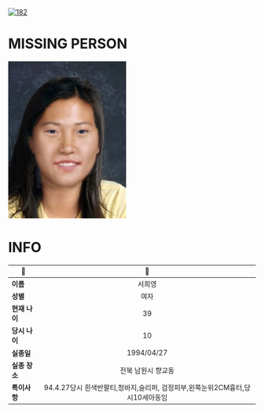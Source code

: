 [![182](https://img.shields.io/badge/%EC%8B%A4%EC%A2%85%EC%8B%A0%EA%B3%A0%EB%8A%94%20%EA%B5%AD%EB%B2%88%EC%97%86%EC%9D%B4-182-blue)](http://safe182.go.kr/index.do)

# MISSING PERSON

<img src="./missing_person.jpg">

# INFO

|🔑|💎|
|--|:--:|
|**이름**|서희영|
|**성별**|여자|
|**현재 나이**|39|
|**당시 나이**|10|
|**실종일**|1994/04/27|
|**실종 장소**|전북 남원시 향교동 |
|**특이사항**|94.4.27당시 흰색반팔티,청바지,슬리퍼, 검정피부,왼쪽눈위2CM흉터,당시10세아동임|
